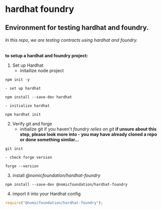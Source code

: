# hardhat foundry

## Environment for testing hardhat and foundry.

###### In this repo, we are testing contracts using hardhat and foundry.

**to setup a hardhat and foundry project:**
1. Set up Hardhat
    - initailize node project
```shell
npm init -y
```
    - set up hardhat
```shell
npm install --save-dev hardhat
```
    - initialize hardhat
```shell
npm hardhat init
```

2. Verify git and forge
    - initialize git if you haven't
        *foundry relies on git*
        **if unsure about this step, please look more into -  you may have already cloned a repo or done something similar...**

```shell
git init
```
    - check forge version

```shell
forge --version
```

3. install *@nomicfoundation/hardhat-foundry*
```shell
npm install --save-dev @nomicfoundation/hardhat-foundry
```

4. import it into your Hardhat config
```javascript
require("@nomicfoundation/hardhat-foundry");
```